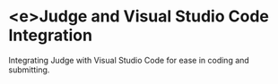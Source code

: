 # \<e\>Judge and Visual Studio Code Integration
Integrating <e>Judge with Visual Studio Code for ease in coding and submitting. 
